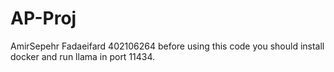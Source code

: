 # AP-Proj
AmirSepehr Fadaeifard 402106264
before using this code you should install docker and run llama in port 11434.
